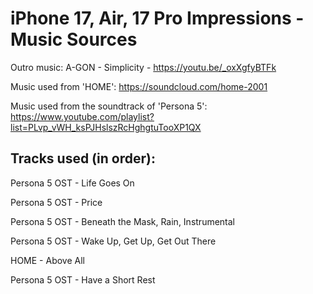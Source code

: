 # iPhone 17, Air, 17 Pro Impressions - Music Sources

Outro music:
A-GON - Simplicity - https://youtu.be/_oxXgfyBTFk

Music used from 'HOME': https://soundcloud.com/home-2001

Music used from the soundtrack of 'Persona 5': https://www.youtube.com/playlist?list=PLvp_vWH_ksPJHslszRcHghgtuTooXP1QX

## Tracks used (in order):

Persona 5 OST - Life Goes On

Persona 5 OST - Price

Persona 5 OST - Beneath the Mask, Rain, Instrumental

Persona 5 OST - Wake Up, Get Up, Get Out There

HOME - Above All

Persona 5 OST - Have a Short Rest
